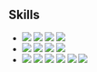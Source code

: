 
## Skills
<p>
  
- <img src="https://img.shields.io/badge/iOS-181717?style=for-the-badge&logo=Apple&logoColor=Black"/> <img src="https://img.shields.io/badge/Swift-F05138?style=for-the-badge&logo=Swift&logoColor=white"/> <img src="https://img.shields.io/badge/UIKit-2396F3?style=for-the-badge&logo=UIKit&logoColor=white"/> <img src="https://img.shields.io/badge/SwiftUI-000000?style=for-the-badge&logo=Swift&logoColor=blue"/>
- <img src="https://img.shields.io/badge/RxSwift-fa4db3?style=for-the-badge&logo=ReactiveX&logoColor=white"/> <img src="https://img.shields.io/badge/Combine-F05138?style=for-the-badge&logo=Swift&logoColor=white"/> <img src="https://img.shields.io/badge/SPM-F05138?style=for-the-badge&logo=Swift&logoColor=white"/> <img src="https://img.shields.io/badge/CocoaPods-EE3322?style=for-the-badge&logo=CocoaPods&logoColor=white"/>
- <img src="https://img.shields.io/badge/Firebase-FFCA28?style=for-the-badge&logo=Firebase&logoColor=181717"/> <img src="https://img.shields.io/badge/Git-F05032?style=for-the-badge&logo=Git&logoColor=white"/>
<img src="https://img.shields.io/badge/GitHub-181717?style=for-the-badge&logo=GitHub&logoColor=white"/> <img src="https://img.shields.io/badge/Notion-000000?style=for-the-badge&logo=Notion&logoColor=white"/> <img src="https://img.shields.io/badge/Slack-4A154B?style=for-the-badge&logo=Slack&logoColor=white"/> <img src="https://img.shields.io/badge/Figma-F24E1E?style=for-the-badge&logo=Figma&logoColor=white"/> <br>
<br>
